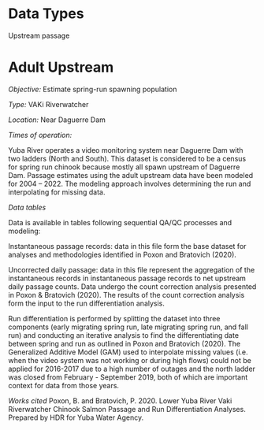 # Data Types
Upstream passage

# Adult Upstream
*Objective:* Estimate spring-run spawning population

*Type:* VAKi Riverwatcher

*Location:* Near Daguerre Dam

*Times of operation:*

Yuba River operates a video monitoring system near Daguerre Dam with two ladders (North and South). This dataset is considered to be a census for spring run chinook because mostly all spawn upstream of Daguerre Dam. Passage estimates using the adult upstream data have been modeled for 2004 – 2022. The modeling approach involves determining the run and interpolating for missing data. 

*Data tables*

Data is available in tables following sequential QA/QC processes and modeling:

Instantaneous passage records: data in this file form the base dataset for analyses and methodologies identified in Poxon and Bratovich (2020).

Uncorrected daily passage: data in this file represent the aggregation of the instantaneous records in instantaneous passage records to net upstream daily passage counts. Data undergo the count correction analysis presented in Poxon & Bratovich (2020). The results of the count correction analysis form the input to the run differentiation analysis. 

Run differentiation is performed by splitting the dataset into three components (early migrating spring run, late migrating spring run, and fall run) and conducting an iterative analysis to find the differentiating date between spring and run as outlined in Poxon and Bratovich (2020). The Generalized Additive Model (GAM) used to interpolate missing values (i.e. when the video system was not working or during high flows) could not be applied for 2016-2017 due to a high number of outages and the north ladder was closed from February - September 2019, both of which are important context for data from those years.

*Works cited*
Poxon, B. and Bratovich, P. 2020. Lower Yuba River Vaki Riverwatcher Chinook Salmon Passage and Run Differentiation Analyses. Prepared by HDR for Yuba Water Agency.

